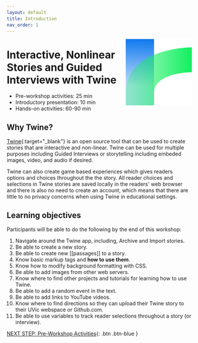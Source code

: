 ```yaml
---
layout: default
title: Introduction 
nav_order: 1
---
```

<img src="images//twine-logo.png" style="float:right;width:180px;height:180px;"> 

# Interactive, Nonlinear Stories and Guided Interviews with Twine

- Pre-workshop activities: 25 min 
- Introductory presentation: 10 min
- Hands-on activities: 60-90 min

## Why Twine? 

[Twine](http://twinery.org/2/){:target="_blank"} is an open source tool that can be used to create stories that are interactive and non-linear. Twine can be used for multiple purposes including Guided Interviews or storytelling including embeded images, video, and audio if desired. 

Twine can also create game based experiences which gives readers options and choices throughout the the story. All reader choices and selections in Twine stories are saved locally in the readers' web browser and there is also no need to create an account, which means that there are little to no privacy concerns when using Twine in educational settings. 

## Learning objectives
Participants will be able to do the following by the end of this workshop:

1. Navigate around the Twine app, including, Archive and Import stories.
3. Be able to create a new story.
4. Be able to create new [[passages]] to a story.
5. Know basic markup tags and **how to use them**.
6. Know how to modify background formatting with CSS.
7. Be able to add images from other web servers.
8. Know where to find other projects and tutorials for learning how to use Twine.
9. Be able to add a random event in the text.
10. Be able to add links to YouTube videos. 
11. Know where to find directions so they can upload their Twine story to their UVic webspace or Github.com.
12. Be able to use variables to track reader selections throughout a story (or interview).
 
[NEXT STEP: Pre-Workshop Activities](pre-workshop.html){: .btn .btn-blue }
